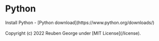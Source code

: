 <h1>Python</h1>
    Install Python - [Python download](https://www.python.org/downloads/)
    <br>
    <br>
    Copyright (c) 2022 Reuben George under [MIT License](/license). 